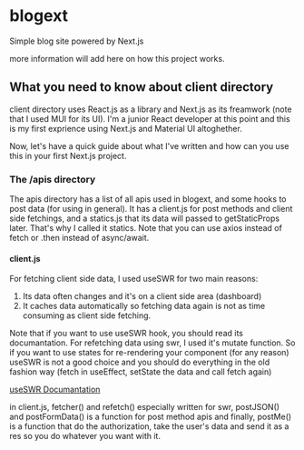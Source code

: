 # blogext
Simple blog site powered by Next.js

more information will add here on how this project works.

## What you need to know about client directory
client directory uses React.js as a library and Next.js as its freamwork (note that I used MUI for its UI).
I'm a junior React developer at this point and this is my first exprience using Next.js and Material UI altoghether.

Now, let's have a quick guide about what I've written and how can you use this in your first Next.js project.

### The /apis directory
The apis directory has a list of all apis used in blogext, and some hooks to post data (for using in general).
It has a client.js for post methods and client side fetchings, and a statics.js that its data will passed to getStaticProps later. That's why I called it statics.
Note that you can use axios instead of fetch or .then instead of async/await.

#### client.js
For fetching client side data, I used useSWR for two main reasons:
1) Its data often changes and it's on a client side area (dashboard)
2) It caches data automatically so fetching data again is not as time consuming as client side fetching.

Note that if you want to use useSWR hook, you should read its documantation. For refetching data using swr, I used it's mutate function. So if you want to use states for re-rendering your component (for any reason) useSWR is not a good choice and you should do everything in the old fashion way (fetch in useEffect, setState the data and call fetch again)

[useSWR Documantation](https://swr.vercel.app/)

in client.js, fetcher() and refetch() especially written for swr, postJSON() and postFormData() is a function for post method apis and finally, postMe() is a function that do the authorization, take the user's data and send it as a res so you do whatever you want with it.
